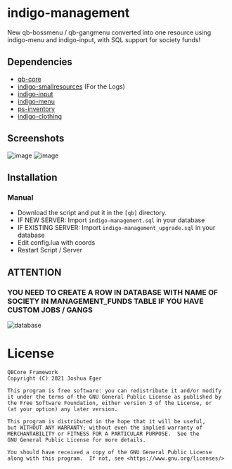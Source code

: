 # indigo-management

New qb-bossmenu / qb-gangmenu converted into one resource using indigo-menu and indigo-input, with SQL support for society funds!

## Dependencies
- [qb-core](https://github.com/qbcore-framework/qb-core)
- [indigo-smallresources](https://github.com/qbcore-framework/indigo-smallresources) (For the Logs)
- [indigo-input](https://github.com/qbcore-framework/indigo-input)
- [indigo-menu](https://github.com/qbcore-framework/indigo-menu)
- [ps-inventory](https://github.com/qbcore-framework/ps-inventory)
- [indigo-clothing](https://github.com/qbcore-framework/indigo-clothing)

## Screenshots
![image](https://i.imgur.com/9yiQZDX.png)
![image](https://i.imgur.com/MRMWeqX.png)

## Installation
### Manual
- Download the script and put it in the `[qb]` directory.
- IF NEW SERVER: Import `indigo-management.sql` in your database
- IF EXISTING SERVER: Import `indigo-management_upgrade.sql` in your database
- Edit config.lua with coords
- Restart Script / Server

## ATTENTION
### YOU NEED TO CREATE A ROW IN DATABASE WITH NAME OF SOCIETY IN MANAGEMENT_FUNDS TABLE IF YOU HAVE CUSTOM JOBS / GANGS
![database](https://i.imgur.com/6cd3NLU.png)

# License

    QBCore Framework
    Copyright (C) 2021 Joshua Eger

    This program is free software: you can redistribute it and/or modify
    it under the terms of the GNU General Public License as published by
    the Free Software Foundation, either version 3 of the License, or
    (at your option) any later version.

    This program is distributed in the hope that it will be useful,
    but WITHOUT ANY WARRANTY; without even the implied warranty of
    MERCHANTABILITY or FITNESS FOR A PARTICULAR PURPOSE.  See the
    GNU General Public License for more details.

    You should have received a copy of the GNU General Public License
    along with this program.  If not, see <https://www.gnu.org/licenses/>
